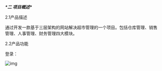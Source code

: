 ***\*二 项目概述\****

2.1产品描述

 

   通过开发一款基于三层架构的网站解决超市管理的一个项目。包括仓库管理、销售管理、人事管理、财务管理四大模块。

 

2.2产品功能

   登录：

![img](file:///C:\Users\pc\AppData\Local\Temp\ksohtml11020\wps110.jpg) 